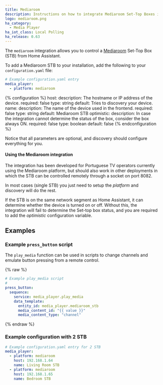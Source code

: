 ```yaml
---
title: Mediaroom
description: Instructions on how to integrate Mediaroom Set-Top Boxes into Home Assistant.
logo: mediaroom.png
ha_category:
  - Media Player
ha_iot_class: Local Polling
ha_release: 0.63
---
```


The `mediaroom` integration allows you to control a [Mediaroom](https://en.wikipedia.org/wiki/Ericsson_Mediaroom) Set-Top Box (STB) from Home Assistant.

To add a Mediaroom STB to your installation, add the following to your `configuration.yaml` file:

```yaml
# Example configuration.yaml entry
media_player:
  - platform: mediaroom
```

{% configuration %}
  host:
    description: The hostname or IP address of the device.
    required: false
    type: string
    default: Tries to discovery your device.
  name:
    description: The name of the device used in the frontend.
    required: false
    type: string
    default: Mediaroom STB
  optimistic:
    description: In case the integration cannot determine the status of the box, consider the box always ON.
    required: false
    type: boolean
    default: false
{% endconfiguration %}

Notice that all parameters are optional, and discovery should configure everything for you.

#### Using the Mediaroom integration

The integration has been developed for Portuguese TV operators currently using the Mediaroom platform, but should also work in other deployments in which the STB can be controlled remotely through a socket on port 8082.

In most cases (single STB) you just need to setup the *platform* and discovery will do the rest.

If the STB is on the same network segment as Home Assistant, it can determine whether the device is turned on or off. Without this, the integration will fail to determine the Set-top box status, and you are required to add the *optimistic* configuration variable.

## Examples

### Example `press_button` script

The `play_media` function can be used in scripts to change channels and emulate button pressing from a remote control.

{% raw %}
```yaml
# Example play_media script
#
press_button:
  sequence:
    service: media_player.play_media
    data_template:
      entity_id: media_player.mediaroom_stb
      media_content_id: "{{ value }}"
      media_content_type: "channel"
```
{% endraw %}

### Example configuration with 2 STB

```yaml
# Example configuration.yaml entry for 2 STB
media_player:
  - platform: mediaroom
    host: 192.168.1.64
    name: Living Room STB
  - platform: mediaroom
    host: 192.168.1.65
    name: Bedroom STB
```

